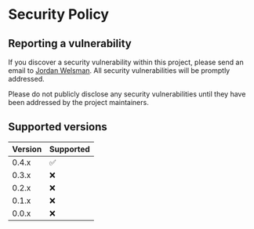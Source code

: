 # Security Policy

## Reporting a vulnerability

If you discover a security vulnerability within this project, please send an email to [Jordan Welsman](mailto:jordan.welsman@ooutlook.com). All security vulnerabilities will be promptly addressed.

Please do not publicly disclose any security vulnerabilities until they have been addressed by the project maintainers.

## Supported versions

| Version | Supported          |
| ------- | ------------------ |
| 0.4.x   | :white_check_mark: |
| 0.3.x   | :x:                |
| 0.2.x   | :x:                |
| 0.1.x   | :x:                |
| 0.0.x   | :x:                |
